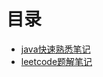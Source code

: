 # 目录
+ [java快速熟悉笔记](_posts/2018-07-02-java-utils.md)
+ [leetcode题解笔记](_posts/2016-06-20-leetcode-note.md)
